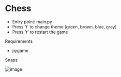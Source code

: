 # Chess

- Entry point: main.py
- Press 't' to change theme (green, brown, blue, gray)
- Press 'r' to restart the game

Requirements
- pygame

Snaps
  
![image](https://github.com/ayushmishra3324/Chess/assets/78249554/5ca89dab-4067-4b3b-b2a1-256238fedf97)

